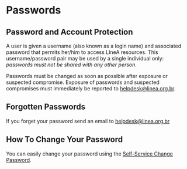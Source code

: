 # Passwords

## Password and Account Protection

A user is given a username (also known as a login name) and associated password that permits her/him to access LIneA resources. This username/password pair may be used by a single individual only: _passwords must not be shared with any other person_.

Passwords must be changed as soon as possible after exposure or suspected compromise. Exposure of passwords and suspected compromises must immediately be reported to helpdesk@linea.org.br.

## Forgotten Passwords

If you forget your password send an email to helpdesk@linea.org.br

## How To Change Your Password

You can easily change your password using the [Self-Service Change Password](https://srvlupa.linea.org.br/trocasenha/index2.php).
